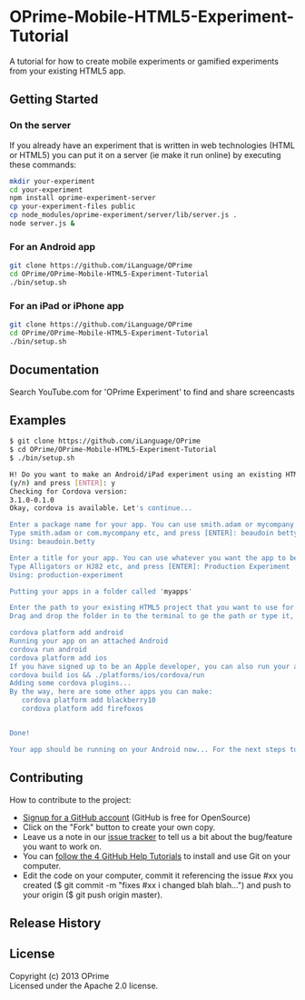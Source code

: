 # OPrime-Mobile-HTML5-Experiment-Tutorial

A tutorial for how to create mobile experiments or gamified experiments from your existing HTML5 app.

## Getting Started
### On the server
If you already have an experiment that is written in web technologies (HTML or HTML5) you can put it on a server (ie make it run online) by executing these commands:

```bash
mkdir your-experiment
cd your-experiment
npm install oprime-experiment-server
cp your-experiment-files public
cp node_modules/oprime-experiment/server/lib/server.js .
node server.js & 
```

### For an Android app

```bash
git clone https://github.com/iLanguage/OPrime
cd OPrime/OPrime-Mobile-HTML5-Experiment-Tutorial
./bin/setup.sh
```

### For an iPad or iPhone app

```bash
git clone https://github.com/iLanguage/OPrime
cd OPrime/OPrime-Mobile-HTML5-Experiment-Tutorial
./bin/setup.sh
```

## Documentation

Search YouTube.com for 'OPrime Experiment' to find and share screencasts

## Examples
```bash
$ git clone https://github.com/iLanguage/OPrime
$ cd OPrime/OPrime-Mobile-HTML5-Experiment-Tutorial
$ ./bin/setup.sh

H! Do you want to make an Android/iPad experiment using an existing HTML5 project?
(y/n) and press [ENTER]: y
Checking for Cordova version:
3.1.0-0.1.0
Okay, cordova is available. Let's continue...

Enter a package name for your app. You can use smith.adam or mycompany.com or mywebsite.ca (if you own that domain name)
Type smith.adam or com.mycompany etc, and press [ENTER]: beaudoin betty
Using: beaudoin.betty

Enter a title for your app. You can use whatever you want the app to be called on the tablets app list.
Type Alligators or HJ82 etc, and press [ENTER]: Production Experiment
Using: production-experiment

Putting your apps in a folder called 'myapps'

Enter the path to your existing HTML5 project that you want to use for your mobile app:
Drag and drop the folder in to the terminal to ge the path or type it, and press [ENTER]: /Users/myusername/Documents/ProductionExperiment1

cordova platform add android
Running your app on an attached Android
cordova run android
cordova platform add ios
If you have signed up to be an Apple developer, you can also run your app on an attached iPad
cordova build ios && ./platforms/ios/cordova/run
Adding some cordova plugins...
By the way, here are some other apps you can make:
   cordova platform add blackberry10
   cordova platform add firefoxos


Done!

Your app should be running on your Android now... For the next steps to tweek, modify or share your apk, you can follow the README

```

## Contributing

How to contribute to the project:

* [Signup for a GitHub account](https://github.com/signup/free) (GitHub is free for OpenSource)
* Click on the "Fork" button to create your own copy.
* Leave us a note in our [issue tracker](https://github.com/iLanguage/OPrime/issues) to tell us a bit about the bug/feature you want to work on.
* You can [follow the 4 GitHub Help Tutorials](http://help.github.com/) to install and use Git on your computer.
* Edit the code on your computer, commit it referencing the issue #xx you created ($ git commit -m "fixes #xx i changed blah blah...") and push to your origin ($ git push origin master).


## Release History


## License
Copyright (c) 2013 OPrime  
Licensed under the Apache 2.0 license.
